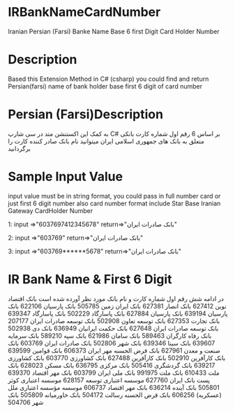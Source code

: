 # IRBankNameCardNumber
Iranian Persian (Farsi) Banke Name Base 6 first Digit Card Holder Number
# Description
Based this Extension Method in C# (csharp) you could find and return Persian(farsi) name of bank holder base first 6 digit of card number
# Persian (Farsi)Description
به کمک این اکستنشن متد در سی شارپ C#
 بر اساس 6 رقم اول شماره کارت بانکی متعلق به بانک های جمهوری اسلامی ایران میتوانید نام بانک صادر کننده کارت را برگردانید

# Sample Input Value
input value must be in string format, you could pass in full number card or just first 6 digit number also card number format include Star Base Iranian Gateway CardHolder Number

1: input =>"6037697412345678"  return=>"بانک صادرات ایران"

2: input =>"603769"  return=>"بانک صادرات ایران"

3: input =>"603769******5678"  return=>"بانک صادرات ایران"

# IR Bank Name & First 6 Digit
در ادامه شش رقم اول شماره کارت و نام بانک مورد نظر آورده شده است
بانک اقتصاد نوین	627412
بانک انصار	627381
بانک ایران زمین	505785
بانک پارسیان	622106
بانک پارسیان	639194
بانک پارسیان	627884
بانک پاسارگاد	502229
بانک پاسارگاد	639347
بانک تجارت	627353
بانک توسعه تعاون	502908
بانک توسعه صادرات ایران	207177
بانک توسعه صادرات ایران	627648
بانک حکمت ایرانیان	636949
بانک دی	502938
بانک رفاه کارگران	589463
بانک سامان	621986
بانک سپه	589210
بانک سرمایه	639607
بانک سینا	639346
بانک شهر	502806
بانک صادرات ایران	603769
بانک صنعت و معدن	627961
بانک قرض الحسنه مهر ایران	606373
بانک قوامین	639599
بانک کارآفرین	502910
بانک کارآفرین	627488
بانک کشاورزی	603770
بانک کشاورزی	639217
بانک گردشگری	505416
بانک مرکزی	636795
بانک مسکن	628023
بانک ملت	610433
بانک ملت	991975
بانک ملی ایران	603799
بانک مهر اقتصاد	639370
پست بانک ایران	627760
موسسه اعتباری توسعه	628157
موسسه اعتباری کوثر	505801
بانک آینده	636214
بانک مهر اقتصاد	606737
موسسه مؤسسه اعتباری ملل (عسکریه)	606256
بانک قرض الحسنه رسالت	504172
بانک خاورمیانه	505809
بانک شهر	504706

